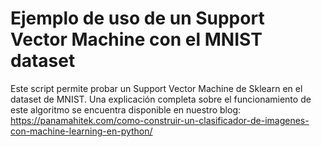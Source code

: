 # Ejemplo de uso de un Support Vector Machine con el MNIST dataset
Este script permite probar un Support Vector Machine de Sklearn en el dataset de MNIST. 
Una explicación completa sobre el funcionamiento de este algoritmo se encuentra disponible en nuestro blog: https://panamahitek.com/como-construir-un-clasificador-de-imagenes-con-machine-learning-en-python/
